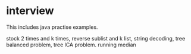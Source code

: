 # interview
This includes java practise examples.

stock 2 times and k times, reverse sublist and k list, string  decoding, tree balanced problem, tree lCA problem. 
running median
